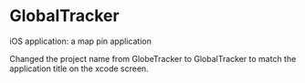 # GlobalTracker
iOS application: a map pin application

Changed the project name from GlobeTracker to GlobalTracker to match the application title on the xcode screen.
